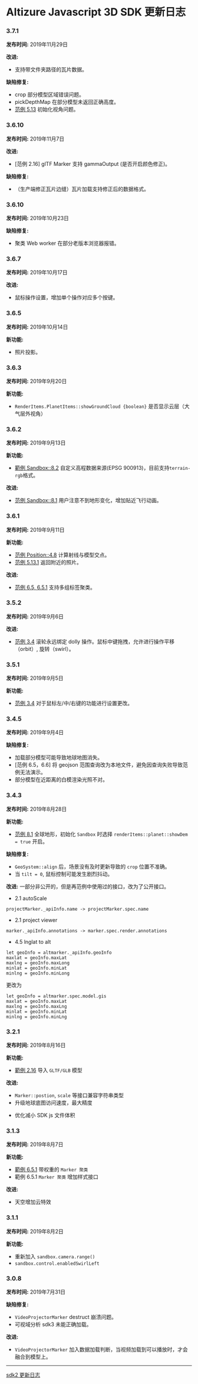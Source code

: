 # Altizure Javascript 3D SDK 更新日志

### 3.7.1
__发布时间:__
2019年11月29日

__改进:__
+ 支持带文件夹路径的瓦片数据。

__缺陷修复:__
* crop 部分模型区域错误问题。
* pickDepthMap 在部分模型未返回正确高度。
* [范例 5.13](https://altizure.github.io/sdk.examples/5-13-photo-fusion/) 初始化视角问题。

### 3.6.10
__发布时间:__
2019年11月7日

__改进:__
+ [范例 2.16] glTF Marker 支持 gammaOutput (是否开启颜色修正)。

__缺陷修复:__
+ （生产端修正瓦片边缝）瓦片加载支持修正后的数据格式。

### 3.6.10
__发布时间:__
2019年10月23日

__缺陷修复:__
+ 聚类 Web worker 在部分老版本浏览器报错。


### 3.6.7
__发布时间:__
2019年10月17日

__改进:__
+ 鼠标操作设置，增加单个操作对应多个按键。

### 3.6.5
__发布时间:__
2019年10月14日

__新功能:__
+ 照片投影。

### 3.6.3
__发布时间:__
2019年9月20日

__新功能:__
+ `RenderItems.PlanetItems::showGroundCloud {boolean}` 是否显示云层（大气层外视角）

### 3.6.2
__发布时间:__
2019年9月13日

__新功能:__
+ [範例 Sandbox::8.2](https://altizure.github.io/sdk.examples/8-2-custom-terrain/) 自定义高程数据来源(EPSG 900913)，目前支持`terrain-rgb`格式。

__改进:__
+ [范例 Sandbox::8.1](https://altizure.github.io/sdk.examples/8-1-terrain/) 用户注意不到地形变化，增加贴近飞行动画。

### 3.6.1
__发布时间:__
2019年9月11日

__新功能:__
+ [范例 Position::4.8](https://altizure.github.io/sdk.examples/4-8-ray-cast/) 计算射线与模型交点。
+ [范例 5.13.1](https://altizure.github.io/sdk.examples/5-13-1-photo-search/) 返回附近的照片。

__改进:__
+ [范例 6.5, 6.5.1](https://altizure.github.io/sdk.examples/6-5-marker-cluster/) 支持多组标签聚类。

### 3.5.2
__发布时间:__
2019年9月6日

__改进:__
+ [范例 3.4](https://altizure.github.io/sdk.examples/3-4-control-config/) 滚轮永远绑定 dolly 操作。鼠标中键拖拽，允许进行操作平移（orbit）, 旋转（swirl）。


### 3.5.1
__发布时间:__
2019年9月5日

__新功能:__
+ [范例 3.4](https://altizure.github.io/sdk.examples/3-4-control-config/) 对于鼠标左/中/右键的功能进行设置更改。

### 3.4.5
__发布时间:__
2019年9月4日

__缺陷修复:__
* 加载部分模型可能导致地球地图消失。
* [范例 6.5，6.6] 将 geojson 范围查询改为本地文件，避免因查询失败导致范例无法演示。
* 部分模型在近距离的白模渲染光照不对。

### 3.4.3
__发布时间:__
2019年8月28日

__新功能:__
+ [范例 8.1](https://altizure.github.io/sdk.examples/8-1-terrain/) 全球地形，初始化 `Sandbox` 时选择 `renderItems::planet::showDem = true` 开启。

__缺陷修复:__
* `GeoSystem::align` 后，场景没有及时更新导致的 `crop` 位置不准确。
* 当 `tilt = 0`, 鼠标控制可能发生剧烈抖动。

__改进:__
一部分非公开的，但是再范例中使用过的接口，改为了公开接口。
* 2.1 autoScale
```
projectMarker._apiInfo.name -> projectMarker.spec.name
```

* 2.1 project viewer
```
marker._apiInfo.annotations -> marker.spec.render.annotations
```

* 4.5 lnglat to alt
```
let geoInfo = altmarker._apiInfo.geoInfo
maxlat = geoInfo.maxLat
maxlng = geoInfo.maxLong
minlat = geoInfo.minLat
minlng = geoInfo.minLong
```
更改为
```
let geoInfo = altmarker.spec.model.gis
maxlat = geoInfo.maxLat
maxlng = geoInfo.maxLng
minlat = geoInfo.minLat
minlng = geoInfo.minLng
```


### 3.2.1
__发布时间:__
2019年8月16日

__新功能:__
+ [範例 2.16](https://altizure.github.io/sdk.examples/2-16-add-gltf/) 导入 `GLTF/GLB` 模型

__改进:__
+ `Marker::postion`, `scale` 等接口兼容字符串类型
+ 升级地球底图访问速度，最大精度
- 优化减小 SDK js 文件体积

### 3.1.3
__发布时间:__
2019年8月7日

__新功能:__
+ [範例 6.5.1](https://altizure.github.io/sdk.examples/6-5-1-cluster-advanced/index.html) 带权重的 `Marker 聚类`
+ 範例 6.5.1 `Marker 聚类` 增加样式接口

__改进:__
+ 天空增加云特效

### 3.1.1
__发布时间:__
2019年8月2日

__新功能:__
+ 重新加入 `sandbox.camera.range()`
+ `sandbox.control.enabledSwirlLeft`

### 3.0.8
__发布时间:__
2019年7月31日

__缺陷修复:__
* `VideoProjectorMarker` destruct 崩溃问题。
* 可视域分析 sdk3 未能正确加载。

__改进:__
* `VideoProjectorMarker` 加入数据加载判断，当视频加载到可以播放时，才会融合到模型上。

______

[sdk2 更新日志](./changelog-zh-v2.md)
